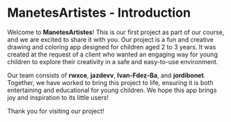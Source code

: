 # ManetesArtistes - Introduction

Welcome to **ManetesArtistes**! This is our first project as part of our course, and we are excited to share it with you. Our project is a fun and creative drawing and coloring app designed for children aged 2 to 3 years. It was created at the request of a client who wanted an engaging way for young children to explore their creativity in a safe and easy-to-use environment.

Our team consists of **rwxce**, **jazdevv**, **Ivan-Fdez-Ba**, and **jordibonet**. Together, we have worked to bring this project to life, ensuring it is both entertaining and educational for young children. We hope this app brings joy and inspiration to its little users!

Thank you for visiting our project!